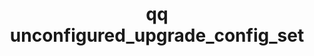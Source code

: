 ---
category: unconfigured
command: unconfigured_upgrade_config_set
keywords: qq, qq_cli, unconfigured_upgrade_config_set
optional_options:
- alternate: []
  help: FS path to upgrade image
  name: --path
  required: true
- alternate: []
  help: 'Target: idle, prepare, arm.'
  name: --target
  required: false
permalink: /qq-cli-command-guide/unconfigured/unconfigured_upgrade_config_set.html
positional_options: []
sidebar: qq_cli_command_reference_sidebar
summary: This section explains how to use the <code>qq unconfigured_upgrade_config_set</code>
  command.
synopsis: Upgrade on an unconfigured node with the FS path to an upgrade image
title: qq unconfigured_upgrade_config_set
usage: qq unconfigured_upgrade_config_set [-h] --path PATH [--target TARGET]
zendesk_source: qq CLI Command Guide

---